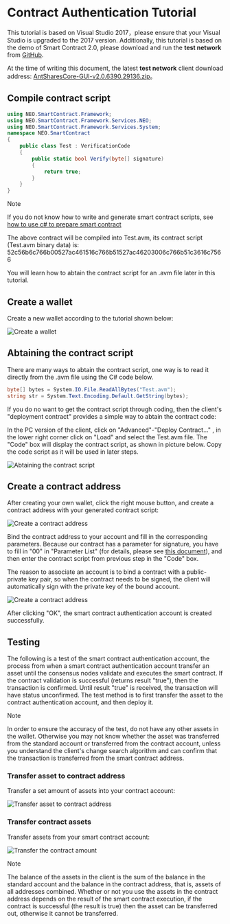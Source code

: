 # Contract Authentication Tutorial

This tutorial is based on Visual Studio 2017，please ensure that your Visual Studio is upgraded to the 2017 version. Additionally, this tutorial is based on the demo of Smart Contract 2.0, please download and run the **test network** from [GitHub](https://github.com/AntShares/AntSharesCore/releases).

At the time of writing this document, the latest **test network** client download address: [AntSharesCore-GUI-v2.0.6390.29136.zip](https://github.com/AntShares/AntSharesCore/releases/download/v2.0.0-preview2-04/AntSharesCore-GUI-v2.0.6390.29136.zip)。

## Compile contract script

```c#
using NEO.SmartContract.Framework;
using NEO.SmartContract.Framework.Services.NEO;
using NEO.SmartContract.Framework.Services.System;
namespace NEO.SmartContract
{
    public class Test : VerificationCode
    {
        public static bool Verify(byte[] signature)
        {
            return true;
        }
    }
}
```

> [!Note]
> If you do not know how to write and generate smart contract scripts, see [how to use c# to prepare smart contract](../getting-started.md)
>

The above contract will be compiled into Test.avm, its contract script (Test.avm binary data) is: 52c56b6c766b00527ac461516c766b51527ac46203006c766b51c3616c7566

You will learn how to abtain the contract script for an .avm file later in this tutorial.

## Create a wallet

Create a new wallet according to the tutorial shown below:

![Create a wallet](~/images/w1.jpeg)

## Abtaining the contract script

There are many ways to abtain the contract script, one way is to read it directly from the .avm file using the C# code below.

```c#
byte[] bytes = System.IO.File.ReadAllBytes("Test.avm");
string str = System.Text.Encoding.Default.GetString(bytes);
```

If you do no want to get the contract script through coding, then the client's "deployment contract" provides a simple way to abtain the contract code:

In the PC version of the client, click on "Advanced"-"Deploy Contract..." , in the lower right corner click on "Load" and select the Test.avm file. The "Code" box will display the contract script, as shown in picture below. Copy the code script as it will be used in later steps.

![Abtaining the contract script](~/images/2017-07-06_11-43-46.png)

## Create a contract address

After creating your own wallet, click the right mouse button, and create a contract address with your generated contract script:

![Create a contract address](~/images/w2.jpeg)

Bind the contract address to your account and fill in the corresponding parameters. Because our contract has a parameter for signature, you have to fill in "00" in "Parameter List" (for details, please see [this document](Parameter.md)), and then enter the contract script from previous step in the "Code" box. 

The reason to associate an account is to bind a contract with a public-private key pair, so when the contract needs to be signed, the client will automatically sign with the private key of the bound account. 

![Create a contract address](~/images/w3.jpeg)

After clicking "OK", the smart contract authentication account is created successfully.

## Testing

The following is a test of the smart contract authentication account, the process from when a smart contract authentication account transfer an asset until the consensus nodes validate and executes the smart contract. If the contract validation is successful (returns result "true"), then the transaction is confirmed. Until result "true" is received, the transaction will have status unconfirmed. The test method is to first transfer the asset to the contract authentication account, and then deploy it.

> [!Note]
> In order to ensure the accuracy of the test, do not have any other assets in the wallet. Otherwise you may not know whether the asset was transferred from the standard account or transferred from the contract account, unless you understand the client's change search algorithm and can confirm that the transaction is transferred from the smart contract address.


### Transfer asset to contract address

Transfer a set amount of assets into your contract account:

![Transfer asset to contract address](~/images/w4.jpeg)

### Transfer contract assets

Transfer assets from your smart contract account:

![Transfer the contract amount](~/images/w5.jpeg)



> [!Note]
> The balance of the assets in the client is the sum of the balance in the standard account and the balance in the contract address, that is, assets of all addresses combined. Whether or not you use the assets in the contract address depends on the result of the smart contract execution, if the contract is successful (the result is true) then the asset can be transferred out, otherwise it cannot be transferred.
